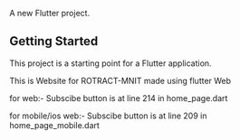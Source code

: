 
A new Flutter project.

## Getting Started

This project is a starting point for a Flutter application.

This is Website for ROTRACT-MNIT made using flutter Web


for web:-
 Subscibe button is at line 214 in home_page.dart


for mobile/ios web:-
 Subscibe button is at line 209 in home_page_mobile.dart


